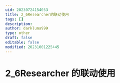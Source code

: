 ```yaml
---
uid: 20230724154053
title: 2_6Researcher的联动使用
tags: []
description: 
author: darkluna999
type: other
draft: false
editable: false
modified: 20231001225445
---
```


# 2_6Researcher 的联动使用